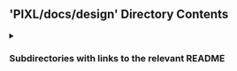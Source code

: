 ## 'PIXL/docs/design' Directory Contents

<details>
<summary>
<h3> Subdirectories with links to the relevant README </h3> 

</summary>

[decision-record](./decision-record/README.md)

[details](./details/README.md)

[images](./images/README.md)

</details>


